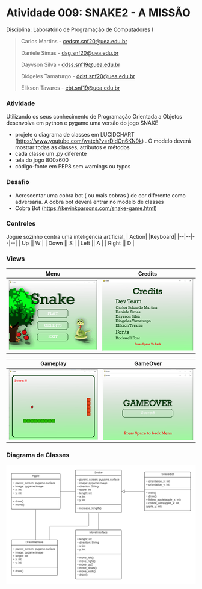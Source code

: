 # Atividade 009: SNAKE2 - A MISSÃO


Disciplina: Laboratório de Programação de Computadores I
> 
> Carlos Martins - cedsm.snf20@uea.edu.br
> 
> Daniele Simas - dsg.snf20@uea.edu.br
> 
> Dayvson Silva - ddss.snf19@uea.edu.br
>
> Diógeles Tamaturgo - ddst.snf20@uea.edu.br
> 
> Elikson Tavares - ebt.snf19@uea.edu.br


### Atividade


Utilizando os seus conhecimento de Programação Orientada a Objetos desenvolva em python e pygame uma versão do jogo SNAKE

- projete o diagrama de classes em LUCIDCHART (https://www.youtube.com/watch?v=rDidOn6KN9k) . O modelo deverá mostrar todas as classes, atributos e métodos
- cada classe um .py diferente
- tela do jogo 800x600
- código-fonte em PEP8 sem warnings ou typos


### Desafio

- Acrescentar uma cobra bot ( ou mais cobras ) de cor diferente como adversária. A cobra bot deverá entrar no modelo de classes
- Cobra Bot (https://kevinkparsons.com/snake-game.html)



### Controles
Jogue sozinho contra uma inteligência artificial. 
| Action| |Keyboard|
|--|--|--|--|
| Up || W | 
| Down || S |
| Left || A | 
| Right || D |

### Views
|Menu| Credits 
|--|--
|![enter image description here](https://github.com/tamaturgo/SnakePOO/blob/v_1/readme_assets/menu_play.png?raw=true)|![enter image description here](https://github.com/tamaturgo/SnakePOO/blob/v_1/readme_assets/credits_play.png?raw=true)

|Gameplay  | GameOver|
|--| --|
|![enter image description here](https://github.com/tamaturgo/SnakePOO/blob/v_1/readme_assets/game_play.png?raw=true)|![enter image description here](https://github.com/tamaturgo/SnakePOO/blob/v_1/readme_assets/gameover_play.png?raw=true)|

### Diagrama de Classes
![enter image description here](https://github.com/tamaturgo/SnakePOO/blob/v_1/readme_assets/Diagrama%20Snake%20Python.png?raw=true)